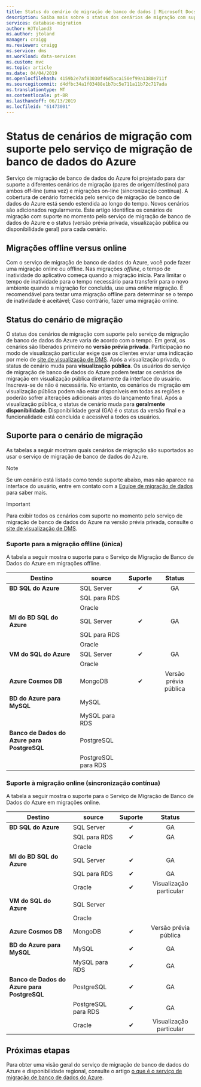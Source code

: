 ```yaml
---
title: Status do cenário de migração de banco de dados | Microsoft Docs
description: Saiba mais sobre o status dos cenários de migração com suporte pelo serviço de migração de banco de dados do Azure.
services: database-migration
author: HJToland3
ms.author: jtoland
manager: craigg
ms.reviewer: craigg
ms.service: dms
ms.workload: data-services
ms.custom: mvc
ms.topic: article
ms.date: 04/04/2019
ms.openlocfilehash: 4159b2e7af83030f46d5aca150ef99a1380e711f
ms.sourcegitcommit: d4dfbc34a1f03488e1b7bc5e711a11b72c717ada
ms.translationtype: MT
ms.contentlocale: pt-BR
ms.lasthandoff: 06/13/2019
ms.locfileid: "61473001"
---
```

# <a name="status-of-migration-scenarios-supported-by-azure-database-migration-service"></a>Status de cenários de migração com suporte pelo serviço de migração de banco de dados do Azure
Serviço de migração de banco de dados do Azure foi projetado para dar suporte a diferentes cenários de migração (pares de origem/destino) para ambos off-line (uma vez) e migrações on-line (sincronização contínua). A cobertura de cenário fornecida pelo serviço de migração de banco de dados do Azure está sendo estendida ao longo do tempo. Novos cenários são adicionados regularmente. Este artigo identifica os cenários de migração com suporte no momento pelo serviço de migração de banco de dados do Azure e o status (versão prévia privada, visualização pública ou disponibilidade geral) para cada cenário.

## <a name="offline-versus-online-migrations"></a>Migrações offline versus online
Com o serviço de migração de banco de dados do Azure, você pode fazer uma migração online ou offline. Nas migrações *offline*, o tempo de inatividade do aplicativo começa quando a migração inicia. Para limitar o tempo de inatividade para o tempo necessário para transferir para o novo ambiente quando a migração for concluída, use uma *online* migração. É recomendável para testar uma migração offline para determinar se o tempo de inatividade é aceitável; Caso contrário, fazer uma migração online.

## <a name="migration-scenario-status"></a>Status do cenário de migração
O status dos cenários de migração com suporte pelo serviço de migração de banco de dados do Azure varia de acordo com o tempo. Em geral, os cenários são liberados primeiro no **versão prévia privada**. Participação no modo de visualização particular exige que os clientes enviar uma indicação por meio de [site de visualização de DMS](https://aka.ms/dms-preview). Após a visualização privada, o status de cenário muda para **visualização pública**. Os usuários do serviço de migração de banco de dados do Azure podem testar os cenários de migração em visualização pública diretamente da interface do usuário. Inscreva-se de não é necessária.  No entanto, os cenários de migração em visualização pública podem não estar disponíveis em todas as regiões e poderão sofrer alterações adicionais antes do lançamento final. Após a visualização pública, o status de cenário muda para **geralmente disponibilidade**. Disponibilidade geral (GA) é o status da versão final e a funcionalidade está concluída e acessível a todos os usuários.

## <a name="migration-scenario-support"></a>Suporte para o cenário de migração
As tabelas a seguir mostram quais cenários de migração são suportados ao usar o serviço de migração de banco de dados do Azure.

> [!NOTE]
> Se um cenário está listado como tendo suporte abaixo, mas não aparece na interface do usuário, entre em contato com a [Equipe de migração de dados](mailto:datamigrationteam@microsoft.com) para saber mais.

> [!IMPORTANT]
> Para exibir todos os cenários com suporte no momento pelo serviço de migração de banco de dados do Azure na versão prévia privada, consulte o [site de visualização de DMS](https://aka.ms/dms-preview).

### <a name="offline-one-time-migration-support"></a>Suporte para a migração offline (única)
A tabela a seguir mostra o suporte para o Serviço de Migração de Banco de Dados do Azure em migrações offline.

| Destino  | source | Suporte | Status |
| ------------- | ------------- |:-------------:|:-------------:|
| **BD SQL do Azure** | SQL Server | ✔ | GA |
|   | SQL para RDS |  |  |
|   | Oracle |  |  |
| **MI do BD SQL do Azure** | SQL Server | ✔ | GA |
|   | SQL para RDS |  |  |
|   | Oracle |  |   |
| **VM do SQL do Azure** | SQL Server | ✔ | GA |
|   | Oracle |   |   |
| **Azure Cosmos DB** | MongoDB | ✔ | Versão prévia pública |
| **BD do Azure para MySQL** | MySQL |   |   |
|   | MySQL para RDS |   |   |
| **Banco de Dados do Azure para PostgreSQL** | PostgreSQL |  |
|  | PostgreSQL para RDS |   |   |

### <a name="online-continuous-sync-migration-support"></a>Suporte à migração online (sincronização contínua)
A tabela a seguir mostra o suporte para o Serviço de Migração de Banco de Dados do Azure em migrações online.

| Destino  | source | Suporte | Status |
| ------------- | ------------- |:-------------:|:-------------:|
| **BD SQL do Azure** | SQL Server | ✔ | GA |
|   | SQL para RDS | ✔ | GA |
|   | Oracle |  |  |
| **MI do BD SQL do Azure** | SQL Server | ✔ | GA |
|   | SQL para RDS | ✔ | GA |
|   | Oracle | ✔ | Visualização particular |
| **VM do SQL do Azure** | SQL Server |   |   |
|   | Oracle  |  |  |
| **Azure Cosmos DB** | MongoDB | ✔ | Versão prévia pública |
| **BD do Azure para MySQL** | MySQL | ✔ | GA |
|   | MySQL para RDS | ✔ | GA |
| **Banco de Dados do Azure para PostgreSQL** | PostgreSQL | ✔ | GA |
|   | PostgreSQL para RDS | ✔ | GA |
|   | Oracle | ✔ | Visualização particular |

## <a name="next-steps"></a>Próximas etapas
Para obter uma visão geral do serviço de migração de banco de dados do Azure e disponibilidade regional, consulte o artigo [o que é o serviço de migração de banco de dados do Azure](dms-overview.md).
